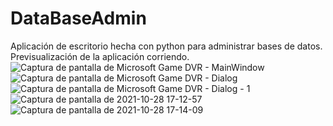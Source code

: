 # DataBaseAdmin
Aplicación de escritorio hecha con python para administrar bases de datos.
Previsualización de la aplicación corriendo.
![Captura de pantalla de Microsoft Game DVR - MainWindow](https://user-images.githubusercontent.com/19199917/139344003-dce1361c-1dfd-4947-b3f3-4a8e86cf2e09.png)
![Captura de pantalla de Microsoft Game DVR - Dialog](https://user-images.githubusercontent.com/19199917/139344057-49b06c4d-4751-4617-8cf3-c61417e19937.png)
![Captura de pantalla de Microsoft Game DVR - Dialog - 1](https://user-images.githubusercontent.com/19199917/139344071-dcde4305-1b42-4ac6-8baa-51df46cd5f3d.png)
![Captura de pantalla de 2021-10-28 17-12-57](https://user-images.githubusercontent.com/19199917/139344091-57abcac0-b97e-460a-b7c5-c51c8dc86b12.png)
![Captura de pantalla de 2021-10-28 17-14-09](https://user-images.githubusercontent.com/19199917/139344105-1c967ba9-66ba-42c5-a852-f3c54c94f088.png)
